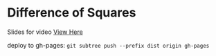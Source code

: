# Difference of Squares
Slides for video
[View Here](https://edricy.github.io/Difference-of-Squares/)

deploy to gh-pages: `git subtree push --prefix dist origin gh-pages`
